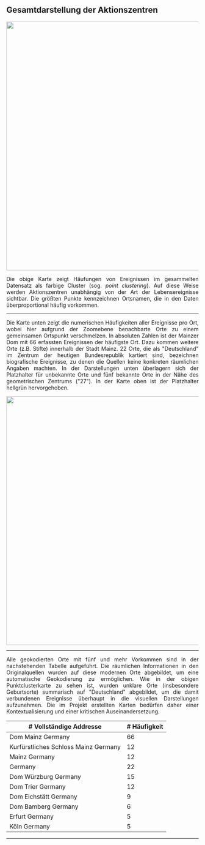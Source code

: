 <h2>Gesamtdarstellung der Aktionszentren</h2>

<a href="./maps/Domherren_clustered_close-up.png" align="center"><img src="./maps/Domherren_clustered_close-up.png" width="650px"/></a>
<p align="justify">Die obige Karte zeigt Häufungen von Ereignissen im gesammelten Datensatz als farbige Cluster (sog. <em>point clustering</em>). Auf diese Weise werden Aktionszentren unabhängig von der Art der Lebensereignisse sichtbar. Die größten Punkte kennzeichnen Ortsnamen, die in den Daten überproportional häufig vorkommen.</p>

<hr>

<p align="justify">Die Karte unten zeigt die numerischen Häufigkeiten aller Ereignisse pro Ort, wobei hier aufgrund der Zoomebene benachbarte Orte zu einem gemeinsamen Ortspunkt verschmelzen. In absoluten Zahlen ist der Mainzer Dom mit 66 erfassten Ereignissen der häufigste Ort. Dazu kommen weitere Orte (z.B. Stifte) innerhalb der Stadt Mainz. 22 Orte, die als "Deutschland" im Zentrum der heutigen Bundesrepublik kartiert sind, bezeichnen biografische Ereignisse, zu denen die Quellen keine konkreten räumlichen Angaben machten. In der Darstellungen unten überlagern sich der Platzhalter für unbekannte Orte und fünf bekannte Orte in der Nähe des geometrischen Zentrums ("27"). In der Karte oben ist der Platzhalter hellgrün hervorgehoben.</p>

<a href="./maps/Domherren_places-frequency_2.png" align="center"><img src="./maps/Domherren_places-frequency_2.png" width="650px"/></a>

<hr>

<p align="justify">Alle geokodierten Orte mit fünf und mehr Vorkommen sind in der nachstehenden Tabelle aufgeführt. Die räumlichen Informationen in den Originalquellen wurden auf diese modernen Orte abgebildet, um eine automatische Geokodierung zu ermöglichen. Wie in der obigen Punktclusterkarte zu sehen ist, wurden unklare Orte (insbesondere Geburtsorte) summarisch auf "Deutschland" abgebildet, um die damit verbundenen Ereignisse überhaupt in die visuellen Darstellungen aufzunehmen. Die im Projekt erstellten Karten bedürfen daher einer Kontextualisierung und einer kritischen Auseinandersetzung.</p>

<div class="container" width="400px" style="align: center">
<table>
<thead><tr><th title="Field #2"># Vollständige Addresse</th>
<th title="Field #3"># Häufigkeit</th>
</tr></thead>
<tbody>
<tr>
<td>Dom Mainz Germany</td>
<td>66           </td>
</tr>
<tr>
<td>Kurfürstliches Schloss Mainz Germany</td>
<td>12           </td>
</tr>
<tr>
<td>Mainz Germany        </td>
<td>12           </td>
</tr>
<tr>
<td>Germany              </td>
<td>22           </td>
</tr>
<tr>
<td>Dom Würzburg Germany </td>
<td>15           </td>
</tr>
<tr>
<td>Dom Trier Germany    </td>
<td>12           </td>
</tr>
<tr>
<td>Dom Eichstätt Germany</td>
<td>9            </td>
</tr>
<tr>
<td>Dom Bamberg Germany  </td>
<td>6            </td>
</tr>
<tr>
<td>Erfurt Germany       </td>
<td>5            </td>
</tr>
<tr>
<td>Köln Germany         </td>
<td>5            </td>
</tr>
</tbody></table>
</div>
<hr>
